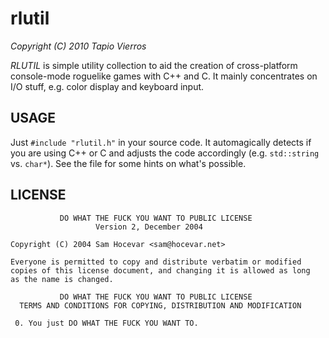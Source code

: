 rlutil
======
_Copyright (C) 2010 Tapio Vierros_
 
_RLUTIL_ is simple utility collection to aid the creation of cross-platform console-mode roguelike games with C++ and C. It mainly concentrates on I/O stuff, e.g. color display and keyboard input.

## USAGE ##
Just `#include "rlutil.h"` in your source code. It automagically detects if you are using C++ or C and adjusts the code accordingly (e.g. `std::string` vs. `char*`). See the file for some hints on what's possible.

## LICENSE ##

               DO WHAT THE FUCK YOU WANT TO PUBLIC LICENSE
                       Version 2, December 2004

    Copyright (C) 2004 Sam Hocevar <sam@hocevar.net>

    Everyone is permitted to copy and distribute verbatim or modified
    copies of this license document, and changing it is allowed as long
    as the name is changed.

               DO WHAT THE FUCK YOU WANT TO PUBLIC LICENSE
      TERMS AND CONDITIONS FOR COPYING, DISTRIBUTION AND MODIFICATION

     0. You just DO WHAT THE FUCK YOU WANT TO.
